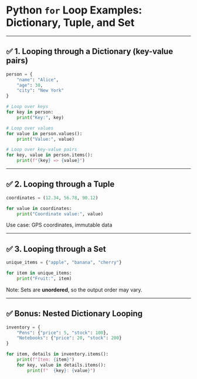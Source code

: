 # Python `for` Loop Examples: Dictionary, Tuple, and Set

---

## ✅ 1. Looping through a Dictionary (key-value pairs)

```python
person = {
    "name": "Alice",
    "age": 30,
    "city": "New York"
}

# Loop over keys
for key in person:
    print("Key:", key)

# Loop over values
for value in person.values():
    print("Value:", value)

# Loop over key-value pairs
for key, value in person.items():
    print(f"{key} => {value}")
```

---

## ✅ 2. Looping through a Tuple

```python
coordinates = (12.34, 56.78, 90.12)

for value in coordinates:
    print("Coordinate value:", value)
```

Use case: GPS coordinates, immutable data

---

## ✅ 3. Looping through a Set

```python
unique_items = {"apple", "banana", "cherry"}

for item in unique_items:
    print("Fruit:", item)
```

Note: Sets are **unordered**, so the output order may vary.

---

## ✅ Bonus: Nested Dictionary Looping

```python
inventory = {
    "Pens": {"price": 5, "stock": 100},
    "Notebooks": {"price": 20, "stock": 200}
}

for item, details in inventory.items():
    print(f"Item: {item}")
    for key, value in details.items():
        print(f"  {key}: {value}")
```